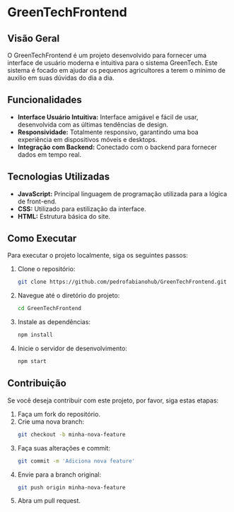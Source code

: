# GreenTechFrontend

## Visão Geral

O GreenTechFrontend é um projeto desenvolvido para fornecer uma interface de usuário moderna e intuitiva para o sistema GreenTech. Este sistema é focado em ajudar os pequenos agricultores a terem o mínimo de auxilio em suas dúvidas do dia a dia.

## Funcionalidades

- **Interface Usuário Intuitiva:** Interface amigável e fácil de usar, desenvolvida com as últimas tendências de design.
- **Responsividade:** Totalmente responsivo, garantindo uma boa experiência em dispositivos móveis e desktops.
- **Integração com Backend:** Conectado com o backend para fornecer dados em tempo real.

## Tecnologias Utilizadas

- **JavaScript:** Principal linguagem de programação utilizada para a lógica de front-end.
- **CSS:** Utilizado para estilização da interface.
- **HTML:** Estrutura básica do site.

## Como Executar

Para executar o projeto localmente, siga os seguintes passos:

1. Clone o repositório:
    ```sh
    git clone https://github.com/pedrofabianohub/GreenTechFrontend.git
    ```
2. Navegue até o diretório do projeto:
    ```sh
    cd GreenTechFrontend
    ```
3. Instale as dependências:
    ```sh
    npm install
    ```
4. Inicie o servidor de desenvolvimento:
    ```sh
    npm start
    ```

## Contribuição

Se você deseja contribuir com este projeto, por favor, siga estas etapas:

1. Faça um fork do repositório.
2. Crie uma nova branch:
    ```sh
    git checkout -b minha-nova-feature
    ```
3. Faça suas alterações e commit:
    ```sh
    git commit -m 'Adiciona nova feature'
    ```
4. Envie para a branch original:
    ```sh
    git push origin minha-nova-feature
    ```
5. Abra um pull request.

